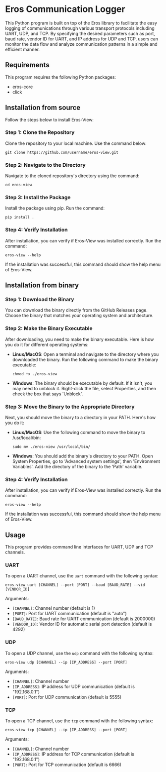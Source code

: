 # Eros Communication Logger

This Python program is built on top of the Eros library to facilitate the easy logging of communications through various transport protocols including UART, UDP, and TCP. By specifying the desired parameters such as port, baud rate, vendor ID for UART, and IP address for UDP and TCP, users can monitor the data flow and analyze communication patterns in a simple and efficient manner.

## Requirements

This program requires the following Python packages:
- eros-core
- click

## Installation from source

Follow the steps below to install Eros-View:

### Step 1: Clone the Repository

Clone the repository to your local machine. Use the command below:
```
git clone https://github.com/username/eros-view.git
```

### Step 2: Navigate to the Directory

Navigate to the cloned repository's directory using the command:
```
cd eros-view
```

### Step 3: Install the Package

Install the package using pip. Run the command:

```
pip install .
```

### Step 4: Verify Installation

After installation, you can verify if Eros-View was installed correctly. Run the command:
```
eros-view --help
```
If the installation was successful, this command should show the help menu of Eros-View.


## Installation from binary

### Step 1: Download the Binary

You can download the binary directly from the GitHub Releases page. Choose the binary that matches your operating system and architecture.

### Step 2: Make the Binary Executable

After downloading, you need to make the binary executable. Here is how you do it for different operating systems:

- **Linux/MacOS**: Open a terminal and navigate to the directory where you downloaded the binary. Run the following command to make the binary executable:

    ```
    chmod +x ./eros-view
    ```

- **Windows**: The binary should be executable by default. If it isn't, you may need to unblock it. Right-click the file, select Properties, and then check the box that says 'Unblock'.

### Step 3: Move the Binary to the Appropriate Directory

Next, you should move the binary to a directory in your PATH. Here's how you do it:

- **Linux/MacOS**: Use the following command to move the binary to /usr/local/bin:

    ```
    sudo mv ./eros-view /usr/local/bin/
    ```

- **Windows**: You should add the binary's directory to your PATH. Open System Properties, go to 'Advanced system settings', then 'Environment Variables'. Add the directory of the binary to the 'Path' variable.

### Step 4: Verify Installation

After installation, you can verify if Eros-View was installed correctly. Run the command:

```
eros-view --help
```
If the installation was successful, this command should show the help menu of Eros-View.


## Usage

This program provides command line interfaces for UART, UDP and TCP channels.

### UART

To open a UART channel, use the `uart` command with the following syntax:

```
eros-view uart [CHANNEL] --port [PORT] --baud [BAUD_RATE] --vid [VENDOR_ID]
```
Arguments:
- `[CHANNEL]`: Channel number (default is 1)
- `[PORT]`: Port for UART communication (default is "auto")
- `[BAUD_RATE]`: Baud rate for UART communication (default is 2000000)
- `[VENDOR_ID]`: Vendor ID for automatic serial port detection (default is 4292)

### UDP

To open a UDP channel, use the `udp` command with the following syntax:
```
eros-view udp [CHANNEL] --ip [IP_ADDRESS] --port [PORT]
```

Arguments:
- `[CHANNEL]`: Channel number
- `[IP_ADDRESS]`: IP address for UDP communication (default is "192.168.0.1")
- `[PORT]`: Port for UDP communication (default is 5555)

### TCP

To open a TCP channel, use the `tcp` command with the following syntax:

```
eros-view tcp [CHANNEL] --ip [IP_ADDRESS] --port [PORT]
```


Arguments:
- `[CHANNEL]`: Channel number
- `[IP_ADDRESS]`: IP address for TCP communication (default is "192.168.0.1")
- `[PORT]`: Port for TCP communication (default is 6666)


